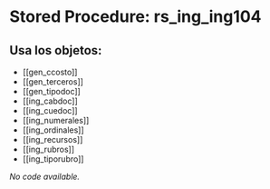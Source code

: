 # Stored Procedure: rs_ing_ing104

## Usa los objetos:
- [[gen_ccosto]]
- [[gen_terceros]]
- [[gen_tipodoc]]
- [[ing_cabdoc]]
- [[ing_cuedoc]]
- [[ing_numerales]]
- [[ing_ordinales]]
- [[ing_recursos]]
- [[ing_rubros]]
- [[ing_tiporubro]]

*No code available.*
